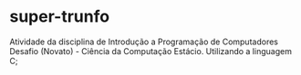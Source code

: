 # super-trunfo
Atividade da disciplina de Introdução a Programação de Computadores 
Desafio (Novato) - Ciência da Computação Estácio.
Utilizando a linguagem C;
